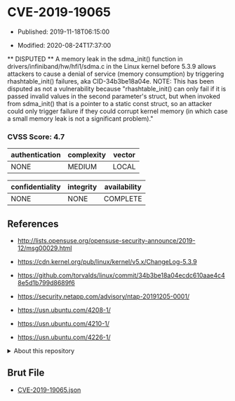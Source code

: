 # CVE-2019-19065

- Published: 2019-11-18T06:15:00

- Modified: 2020-08-24T17:37:00

** DISPUTED ** A memory leak in the sdma_init() function in drivers/infiniband/hw/hfi1/sdma.c in the Linux kernel before 5.3.9 allows attackers to cause a denial of service (memory consumption) by triggering rhashtable_init() failures, aka CID-34b3be18a04e. NOTE: This has been disputed as not a vulnerability because "rhashtable_init() can only fail if it is passed invalid values in the second parameter's struct, but when invoked from sdma_init() that is a pointer to a static const struct, so an attacker could only trigger failure if they could corrupt kernel memory (in which case a small memory leak is not a significant problem)."

### CVSS Score: **4.7**

| authentication | complexity | vector |
| --- | --- | --- |
| NONE | MEDIUM | LOCAL |

| confidentiality | integrity | availability |
| --- | --- | --- |
| NONE | NONE | COMPLETE |

## References

* http://lists.opensuse.org/opensuse-security-announce/2019-12/msg00029.html

* https://cdn.kernel.org/pub/linux/kernel/v5.x/ChangeLog-5.3.9

* https://github.com/torvalds/linux/commit/34b3be18a04ecdc610aae4c48e5d1b799d8689f6

* https://security.netapp.com/advisory/ntap-20191205-0001/

* https://usn.ubuntu.com/4208-1/

* https://usn.ubuntu.com/4210-1/

* https://usn.ubuntu.com/4226-1/

<details>
<summary>About this repository</summary> 

  This repository is part of the project [Live Hack CVE](https://github.com/Live-Hack-CVE). Main website can be found [www.live-hack.org](https://www.live-hack.org) 
  
  Made by [Sn0wAlice](https://github.com/Sn0wAlice) for the people that care about security and need to have a feed of the latest CVEs. Hope you enjoy it, don't forget to star the repo and follow me on [Twitter](https://twitter.com/Sn0wAlice) and [Github](https://github.com/Sn0wAlice). And that is my [personnal website](https://www.alice-snow.me/)

  - [Home Page](https://github.com/Live-Hack-CVE)
  - [Framework](https://github.com/Live-Hack-CVE/cve-framework)
  - [CVE database](https://github.com/Live-Hack-CVE/full_database)
  - [Changelog](https://github.com/Live-Hack-CVE/Changelog)
</details>

## Brut File

* [CVE-2019-19065.json](https://raw.githubusercontent.com/Live-Hack-CVE/full_database/main/cves/2019/CVE-2019-19065.json)

